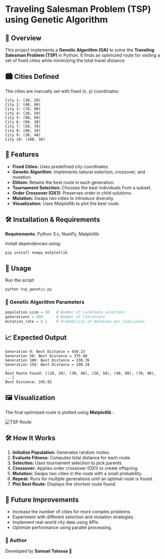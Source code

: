 # Traveling Salesman Problem (TSP) using Genetic Algorithm

## 📌 Overview

This project implements a **Genetic Algorithm (GA)** to solve the **Traveling Salesman Problem (TSP)** in Python. It finds an optimized route for visiting a set of fixed cities while minimizing the total travel distance.

## 🏙️ Cities Defined

The cities are manually set with fixed (x, y) coordinates:

```
City 1: (10, 20)
City 2: (40, 80)
City 3: (70, 90)
City 4: (20, 50)
City 5: (90, 60)
City 6: (60, 30)
City 7: (50, 70)
City 8: (80, 20)
City 9: (30, 40)
City 10: (100, 10)
```

## 🚀 Features

* **Fixed Cities:** Uses predefined city coordinates.
* **Genetic Algorithm:** Implements natural selection, crossover, and mutation.
* **Elitism:** Retains the best route in each generation.
* **Tournament Selection:** Chooses the best individuals from a subset.
* **Order Crossover (OX1):** Preserves order in child solutions.
* **Mutation:** Swaps two cities to introduce diversity.
* **Visualization:** Uses Matplotlib to plot the best route.

## 🛠️ Installation & Requirements

**Requirements:** Python 3.x, NumPy, Matplotlib

Install dependencies using:

```sh
pip install numpy matplotlib
```

## 📜 Usage

Run the script:

```sh
python tsp_genetic.py
```

### 📌 Genetic Algorithm Parameters

```python
population_size = 50   # Number of candidate solutions
generations = 500      # Number of iterations
mutation_rate = 0.1    # Probability of mutation per individual
```

## 📈 Expected Output

```
Generation 0: Best Distance = 450.23
Generation 50: Best Distance = 375.48
Generation 100: Best Distance = 330.76
Generation 150: Best Distance = 290.34
...
Best Route Found: [(10, 20), (30, 40), (20, 50), (40, 80), (70, 90), ...]
Best Distance: 245.92
```

## 🖼️ Visualization

The final optimized route is plotted using  **Matplotlib** :

![TSP Route](/home/samuel/Documents/Icog-Intern/geneticProgramming/travelingSellesMan.png)

## 🛠️ How It Works

1. **Initialize Population:** Generates random routes.
2. **Evaluate Fitness:** Computes total distance for each route.
3. **Selection:** Uses tournament selection to pick parents.
4. **Crossover:** Applies order crossover (OX1) to create offspring.
5. **Mutation:** Swaps two cities in the route with a small probability.
6. **Repeat:** Runs for multiple generations until an optimal route is found.
7. **Plot Best Route:** Displays the shortest route found.

## 🚀 Future Improvements

* Increase the number of cities for more complex problems.
* Experiment with different selection and mutation strategies.
* Implement real-world city data using APIs.
* Optimize performance using parallel processing.

### 🔗 Author

Developed by **Samuel Tolossa** 🚀
